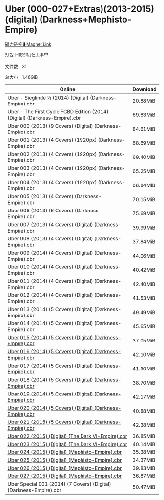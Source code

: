 # Uber (000-027+Extras)(2013-2015) (digital) (Darkness+Mephisto-Empire)

[磁力链接⬇Magnet Link](magnet:?xt=urn:btih:3d999bbfbabbffb6d4f8c020a5ed72ab5e16f12a&dn=Uber%20%28000-027%2BExtras%29%282013-2015%29%20%28digital%29%20%28Darkness%2BMephisto-Empire%29)

打包下载📦仍在工事中

文件数：31

总大小：1.46GiB

Online | Download
--- | ---
Uber - Sieglinde ½ (2014) (Digital) (Darkness-Empire).cbr | 20.88MiB
Uber - The First Cycle FCBD Edition (2014) (Digital) (Darkness-Empire).cbr | 69.83MiB
Uber 000 (2013) (9 Covers) (Digital) (Darkness-Empire).cbr | 84.61MiB
Uber 001 (2013) (4 Covers) (1920px) (Darkness-Empire).cbr | 68.69MiB
Uber 002 (2013) (4 Covers) (1920px) (Darkness-Empire).cbr | 69.40MiB
Uber 003 (2013) (4 Covers) (1920px) (Darkness-Empire).cbr | 65.25MiB
Uber 004 (2013) (4 Covers) (1920px) (Darkness-Empire).cbr | 68.84MiB
Uber 005 (2013) (4 Covers) (Darkness-Empire).cbr | 70.15MiB
Uber 006 (2013) (6 Covers) (Darkness-Empire).cbr | 75.69MiB
Uber 007 (2013) (4 Covers) (Digital) (Darkness-Empire).cbr | 39.99MiB
Uber 008 (2013) (4 Covers) (Digital) (Darkness-Empire).cbr | 37.84MiB
Uber 009 (2014) (4 Covers) (Digital) (Darkness-Empire).cbr | 44.06MiB
Uber 010 (2014) (4 Covers) (Digital) (Darkness-Empire).cbr | 40.42MiB
Uber 011 (2014) (4 Covers) (Digital) (Darkness-Empire).cbr | 42.40MiB
Uber 012 (2014) (4 Covers) (Digital) (Darkness-Empire).cbr | 41.53MiB
Uber 013 (2014) (5 Covers) (Digital) (Darkness-Empire).cbr | 49.49MiB
Uber 014 (2014) (5 Covers) (Digital) (Darkness-Empire).cbr | 45.65MiB
[Uber 015 (2014) (5 Covers) (Digital) (Darkness-Empire).cbr](https://github.com/alicewish/markdown/blob/master/comic/Uber-015-2014-5-Covers-Digital-Darkness-Empire-cbr.md) | 37.05MiB
[Uber 016 (2014) (5 Covers) (Digital) (Darkness-Empire).cbr](https://github.com/alicewish/markdown/blob/master/comic/Uber-016-2014-5-Covers-Digital-Darkness-Empire-cbr.md) | 42.10MiB
[Uber 017 (2014) (5 Covers) (Digital) (Darkness-Empire).cbr](https://github.com/alicewish/markdown/blob/master/comic/Uber-017-2014-5-Covers-Digital-Darkness-Empire-cbr.md) | 41.50MiB
[Uber 018 (2014) (5 Covers) (Digital) (Darkness-Empire).cbr](https://github.com/alicewish/markdown/blob/master/comic/Uber-018-2014-5-Covers-Digital-Darkness-Empire-cbr.md) | 38.70MiB
[Uber 019 (2014) (5 Covers) (Digital) (Darkness-Empire).cbr](https://github.com/alicewish/markdown/blob/master/comic/Uber-019-2014-5-Covers-Digital-Darkness-Empire-cbr.md) | 42.17MiB
[Uber 020 (2014) (5 Covers) (Digital) (Darkness-Empire).cbr](https://github.com/alicewish/markdown/blob/master/comic/Uber-020-2014-5-Covers-Digital-Darkness-Empire-cbr.md) | 40.88MiB
[Uber 021 (2015) (5 Covers) (Digital) (Darkness-Empire).cbr](https://github.com/alicewish/markdown/blob/master/comic/Uber-021-2015-5-Covers-Digital-Darkness-Empire-cbr.md) | 42.38MiB
[Uber 022 (2015) (Digital) (The Dark VI-Empire).cbr](https://github.com/alicewish/markdown/blob/master/comic/Uber-022-2015-Digital-Dark-VI-Empire-cbr.md) | 36.85MiB
[Uber 023 (2015) (Digital) (The Dark VI-Empire).cbr](https://github.com/alicewish/markdown/blob/master/comic/Uber-023-2015-Digital-Dark-VI-Empire-cbr.md) | 40.14MiB
[Uber 024 (2015) (Digital) (Mephisto-Empire).cbr](https://github.com/alicewish/markdown/blob/master/comic/Uber-024-2015-Digital-Mephisto-Empire-cbr.md) | 35.38MiB
[Uber 025 (2015) (Digital) (Mephisto-Empire).cbr](https://github.com/alicewish/markdown/blob/master/comic/Uber-025-2015-Digital-Mephisto-Empire-cbr.md) | 34.37MiB
[Uber 026 (2015) (Digital) (Mephisto-Empire).cbr](https://github.com/alicewish/markdown/blob/master/comic/Uber-026-2015-Digital-Mephisto-Empire-cbr.md) | 39.83MiB
[Uber 027 (2015) (Digital) (Mephisto-Empire).cbr](https://github.com/alicewish/markdown/blob/master/comic/Uber-027-2015-Digital-Mephisto-Empire-cbr.md) | 36.87MiB
Uber Special 001 (2014) (7 Covers) (Digital) (Darkness-Empire).cbr | 50.47MiB